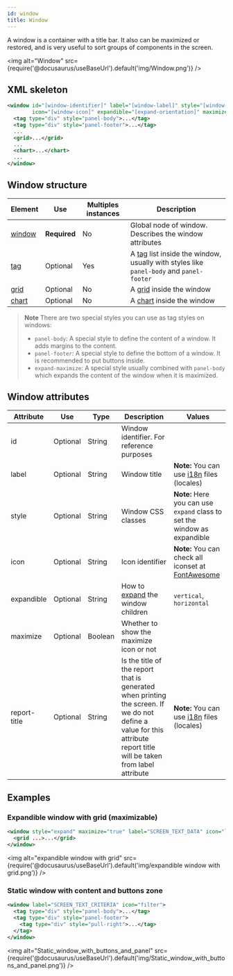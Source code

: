 ```yaml
---
id: window
title: Window
---
```


A window is a container with a title bar. It also can be maximized or restored, and is very useful to sort groups of components in the screen.

<img alt="Window" src={require('@docusaurus/useBaseUrl').default('img/Window.png')} />

## XML skeleton

```xml 
<window id="[window-identifier]" label="[window-label]" style="[window-style]"
        icon="[window-icon]" expandible="[expand-orientation]" maximize="[maximize-window]">
  <tag type="div" style="panel-body">...</tag>
  <tag type="div" style="panel-footer">...</tag>
  ...
  <grid>...</grid>
  ...
  <chart>...</chart>
  ...
</window>
```

## Window structure

| Element     | Use      | Multiples instances    | Description                                        |
| ----------- | ---------|------------------------|----------------------------------------------------|
|[window](#window-attributes) | **Required** | No | Global node of window. Describes the window attributes |
| [tag](tags.md) | Optional | Yes | A [tag](tags.md) list inside the window, usually with styles like `panel-body` and `panel-footer` |
| [grid](grids.md) | Optional | No | A [grid](grids.md) inside the window  |
| [chart](chart.md) | Optional | No | A [chart](chart.md) inside the window |

> **Note** There are two special styles you can use as tag styles on windows:
> * `panel-body`: A special style to define the content of a window. It adds margins to the content.
> * `panel-footer`: A special style to define the bottom of a window. It is recommended to put buttons inside.
> * `expand-maximize`: A special style usually combined with `panel-body` which expands the content of the window when it is maximized.

## Window attributes

| Attribute   | Use      | Type      |  Description                    |   Values                                           |
| ----------- | ---------|-----------|---------------------------------|----------------------------------------------------|
| id          | Optional | String    | Window identifier. For reference purposes |                                          |
| label       | Optional | String    | Window title                    | **Note:** You can use [i18n](i18n-internationalization.md) files (locales)          |
| style       | Optional | String    | Window CSS classes              | **Note:** Here you can use `expand` class to set the window as expandible |
| icon        | Optional | String    | Icon identifier                 | **Note:** You can check all iconset at [FontAwesome](http://fontawesome.io/icons/) |
| expandible  | Optional | String    | How to [expand](layout.md) the window children | `vertical`, `horizontal` |
| maximize    | Optional | Boolean   | Whether to show the maximize icon or not |                                  |
| report-title | Optional | String    | Is the title of the report that is generated when printing the screen. If we do not define a value for this attribute report title will be taken from label attribute | **Note:** You can use [i18n](i18n-internationalization.md) files (locales)          |

## Examples

### Expandible window with grid (maximizable)

```xml 
<window style="expand" maximize="true" label="SCREEN_TEXT_DATA" icon="list">
  <grid ...>...</grid>
</window>
```

<img alt="expandible window with grid" src={require('@docusaurus/useBaseUrl').default('img/expandible window with grid.png')} />

### Static window with content and buttons zone

```xml 
<window label="SCREEN_TEXT_CRITERIA" icon="filter">
  <tag type="div" style="panel-body">...</tag>
  <tag type="div" style="panel-footer">
    <tag type="div" style="pull-right">...</tag>
  </tag>
</window>
```
<img alt="Static_window_with_buttons_and_panel" src={require('@docusaurus/useBaseUrl').default('img/Static_window_with_buttons_and_panel.png')} />